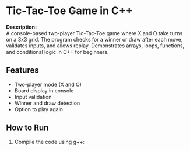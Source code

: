 # Tic-Tac-Toe Game in C++

**Description:**  
A console-based two-player Tic-Tac-Toe game where X and O take turns on a 3x3 grid. The program checks for a winner or draw after each move, validates inputs, and allows replay. Demonstrates arrays, loops, functions, and conditional logic in C++ for beginners.

## Features
- Two-player mode (X and O)  
- Board display in console  
- Input validation  
- Winner and draw detection  
- Option to play again  

## How to Run
1. Compile the code using g++:
